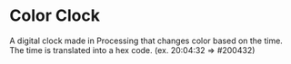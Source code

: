 # Color Clock

A digital clock made in Processing that changes color based on the time. The time is translated into a hex code. (ex. 20:04:32 => #200432)